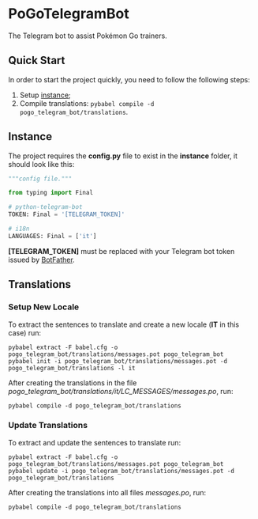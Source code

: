 # PoGoTelegramBot
 The Telegram bot to assist Pokémon Go trainers.

## Quick Start

In order to start the project quickly, you need to follow the following steps:

1. Setup [instance](#instance);
2. Compile translations: `pybabel compile -d pogo_telegram_bot/translations`.

## Instance

The project requires the **config.py** file to exist in the **instance** folder, it should look like this:

```Python
"""config file."""

from typing import Final

# python-telegram-bot
TOKEN: Final = '[TELEGRAM_TOKEN]'

# i18n
LANGUAGES: Final = ['it']
```

**[TELEGRAM_TOKEN]** must be replaced with your Telegram bot token issued by [BotFather](https://t.me/botfather).

## Translations

### Setup New Locale

To extract the sentences to translate and create a new locale (**IT** in this case) run:

```Shell
pybabel extract -F babel.cfg -o pogo_telegram_bot/translations/messages.pot pogo_telegram_bot
pybabel init -i pogo_telegram_bot/translations/messages.pot -d pogo_telegram_bot/translations -l it
```

After creating the translations in the file *pogo_telegram_bot/translations/it/LC_MESSAGES/messages.po*, run:

```Shell
pybabel compile -d pogo_telegram_bot/translations
```

### Update Translations

To extract and update the sentences to translate run:

```Shell
pybabel extract -F babel.cfg -o pogo_telegram_bot/translations/messages.pot pogo_telegram_bot
pybabel update -i pogo_telegram_bot/translations/messages.pot -d pogo_telegram_bot/translations
```

After creating the translations into all files *messages.po*, run:

```Shell
pybabel compile -d pogo_telegram_bot/translations
```
